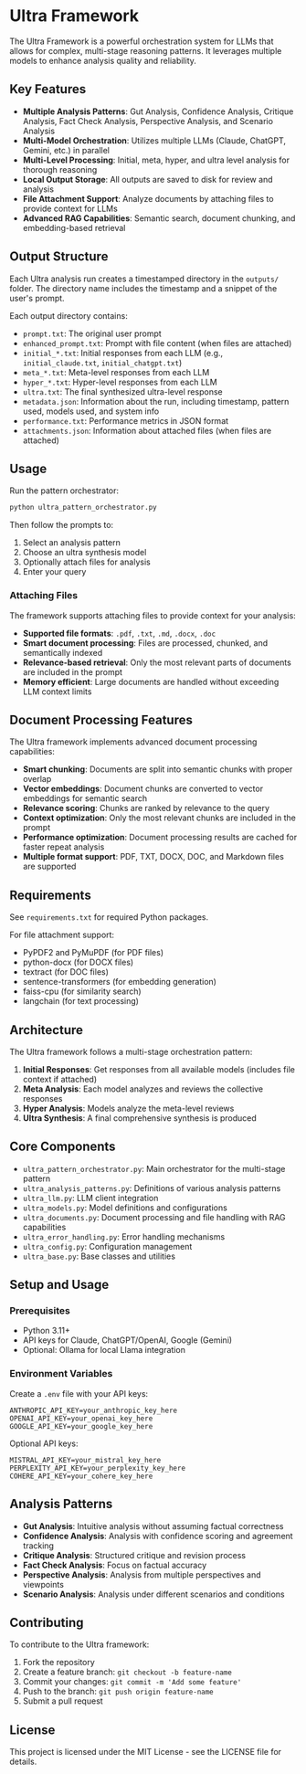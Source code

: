 # Ultra Framework

The Ultra Framework is a powerful orchestration system for LLMs that allows for complex, multi-stage reasoning patterns. It leverages multiple models to enhance analysis quality and reliability.

## Key Features

- **Multiple Analysis Patterns**: Gut Analysis, Confidence Analysis, Critique Analysis, Fact Check Analysis, Perspective Analysis, and Scenario Analysis
- **Multi-Model Orchestration**: Utilizes multiple LLMs (Claude, ChatGPT, Gemini, etc.) in parallel 
- **Multi-Level Processing**: Initial, meta, hyper, and ultra level analysis for thorough reasoning
- **Local Output Storage**: All outputs are saved to disk for review and analysis
- **File Attachment Support**: Analyze documents by attaching files to provide context for LLMs
- **Advanced RAG Capabilities**: Semantic search, document chunking, and embedding-based retrieval

## Output Structure

Each Ultra analysis run creates a timestamped directory in the `outputs/` folder. The directory name includes the timestamp and a snippet of the user's prompt.

Each output directory contains:

- `prompt.txt`: The original user prompt
- `enhanced_prompt.txt`: Prompt with file content (when files are attached)
- `initial_*.txt`: Initial responses from each LLM (e.g., `initial_claude.txt`, `initial_chatgpt.txt`)
- `meta_*.txt`: Meta-level responses from each LLM
- `hyper_*.txt`: Hyper-level responses from each LLM
- `ultra.txt`: The final synthesized ultra-level response
- `metadata.json`: Information about the run, including timestamp, pattern used, models used, and system info
- `performance.txt`: Performance metrics in JSON format
- `attachments.json`: Information about attached files (when files are attached)

## Usage

Run the pattern orchestrator:

```bash
python ultra_pattern_orchestrator.py
```

Then follow the prompts to:
1. Select an analysis pattern
2. Choose an ultra synthesis model
3. Optionally attach files for analysis
4. Enter your query

### Attaching Files

The framework supports attaching files to provide context for your analysis:

- **Supported file formats**: `.pdf`, `.txt`, `.md`, `.docx`, `.doc`
- **Smart document processing**: Files are processed, chunked, and semantically indexed
- **Relevance-based retrieval**: Only the most relevant parts of documents are included in the prompt
- **Memory efficient**: Large documents are handled without exceeding LLM context limits

## Document Processing Features

The Ultra framework implements advanced document processing capabilities:

- **Smart chunking**: Documents are split into semantic chunks with proper overlap
- **Vector embeddings**: Document chunks are converted to vector embeddings for semantic search
- **Relevance scoring**: Chunks are ranked by relevance to the query
- **Context optimization**: Only the most relevant chunks are included in the prompt
- **Performance optimization**: Document processing results are cached for faster repeat analysis
- **Multiple format support**: PDF, TXT, DOCX, DOC, and Markdown files are supported

## Requirements

See `requirements.txt` for required Python packages.

For file attachment support:
- PyPDF2 and PyMuPDF (for PDF files)
- python-docx (for DOCX files)
- textract (for DOC files)
- sentence-transformers (for embedding generation)
- faiss-cpu (for similarity search)
- langchain (for text processing)

## Architecture

The Ultra framework follows a multi-stage orchestration pattern:

1. **Initial Responses**: Get responses from all available models (includes file context if attached)
2. **Meta Analysis**: Each model analyzes and reviews the collective responses
3. **Hyper Analysis**: Models analyze the meta-level reviews
4. **Ultra Synthesis**: A final comprehensive synthesis is produced

## Core Components

- `ultra_pattern_orchestrator.py`: Main orchestrator for the multi-stage pattern
- `ultra_analysis_patterns.py`: Definitions of various analysis patterns
- `ultra_llm.py`: LLM client integration
- `ultra_models.py`: Model definitions and configurations
- `ultra_documents.py`: Document processing and file handling with RAG capabilities
- `ultra_error_handling.py`: Error handling mechanisms
- `ultra_config.py`: Configuration management
- `ultra_base.py`: Base classes and utilities

## Setup and Usage

### Prerequisites

- Python 3.11+
- API keys for Claude, ChatGPT/OpenAI, Google (Gemini)
- Optional: Ollama for local Llama integration

### Environment Variables

Create a `.env` file with your API keys:

```
ANTHROPIC_API_KEY=your_anthropic_key_here
OPENAI_API_KEY=your_openai_key_here
GOOGLE_API_KEY=your_google_key_here
```

Optional API keys:
```
MISTRAL_API_KEY=your_mistral_key_here
PERPLEXITY_API_KEY=your_perplexity_key_here
COHERE_API_KEY=your_cohere_key_here
```

## Analysis Patterns

- **Gut Analysis**: Intuitive analysis without assuming factual correctness
- **Confidence Analysis**: Analysis with confidence scoring and agreement tracking
- **Critique Analysis**: Structured critique and revision process
- **Fact Check Analysis**: Focus on factual accuracy
- **Perspective Analysis**: Analysis from multiple perspectives and viewpoints
- **Scenario Analysis**: Analysis under different scenarios and conditions

## Contributing

To contribute to the Ultra framework:

1. Fork the repository
2. Create a feature branch: `git checkout -b feature-name`
3. Commit your changes: `git commit -m 'Add some feature'`
4. Push to the branch: `git push origin feature-name`
5. Submit a pull request

## License

This project is licensed under the MIT License - see the LICENSE file for details.
